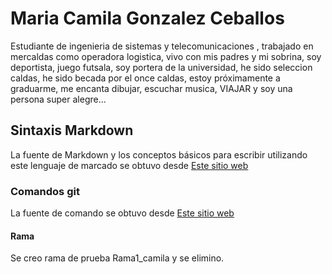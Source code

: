 # Maria Camila Gonzalez Ceballos

Estudiante de ingenieria de sistemas y telecomunicaciones , trabajado en mercaldas como 
operadora logistica, vivo con mis padres y mi sobrina, soy deportista, juego futsala, soy portera de la universidad, he sido seleccion caldas, he sido becada por el once caldas, estoy próximamente a graduarme, me encanta dibujar, escuchar musica, VIAJAR y soy una persona super alegre...

## Sintaxis Markdown
La fuente de Markdown y los conceptos básicos para escribir utilizando este lenguaje de marcado se obtuvo desde [Este sitio web](https://markdown.es/sintaxis-markdown)
### Comandos git
La fuente de comando se obtuvo desde [Este sitio web](https://www.freecodecamp.org/espanol/news/10-comandos-de-git-que-todo-desarrollador-deberia-saber/) 

#### Rama
Se creo rama de prueba Rama1_camila y se elimino.
 